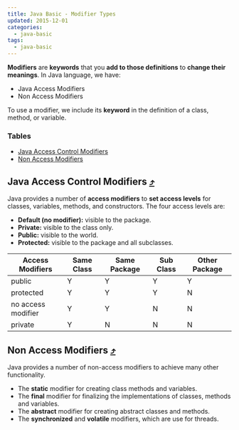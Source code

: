 ```yaml
---
title: Java Basic - Modifier Types
updated: 2015-12-01
categories:
  - java-basic
tags:
  - java-basic
---
```


**Modifiers** are **keywords** that you **add to those definitions** to **change their meanings**. In Java language, we have:

* Java Access Modifiers
* Non Access Modifiers

To use a modifier, we include its **keyword** in the definition of a class, method, or variable.

### Tables

* [Java Access Control Modifiers](#java-access-control-modifiers-10548tables)
* [Non Access Modifiers](#non-access-modifiers-10548tables)

## Java Access Control Modifiers [&#10548;](#tables)
Java provides a number of **access modifiers** to **set access levels** for classes, variables, methods, and constructors. The four access levels are:

* **Default (no modifier):** visible to the package.
* **Private:** visible to the class only.
* **Public:** visible to the world.
* **Protected:** visible to the package and all subclasses.

| Access Modifiers | Same Class | Same Package | Sub Class | Other Package |
| ---------------- | ---------- | ------------ | --------- | ------------- |
| public  | Y | Y | Y | Y |
| protected | Y | Y | Y | N |
| no access modifier | Y | Y | N | N |
| private | Y | N | N | N |

## Non Access Modifiers [&#10548;](#tables)
Java provides a number of non-access modifiers to achieve many other functionality.

* The **static** modifier for creating class methods and variables.
* The **final** modifier for finalizing the implementations of classes, methods and variables.
* The **abstract** modifier for creating abstract classes and methods.
* The **synchronized** and **volatile** modifiers, which are use for threads.
